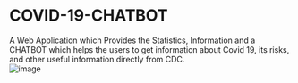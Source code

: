# COVID-19-CHATBOT
A Web Application which Provides the Statistics, Information and a CHATBOT which helps the users to get information about Covid 19, its risks, and other useful information directly from CDC.  
![image](https://user-images.githubusercontent.com/76999482/145695730-38484bfd-ac25-45ad-820f-edecaadfc7b1.png)
